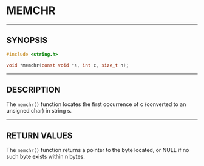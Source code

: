 # MEMCHR

---

## SYNOPSIS

```c
#include <string.h>

void *memchr(const void *s, int c, size_t n);
```

---

## DESCRIPTION

The `memchr()` function locates the first occurrence of c (converted to an unsigned char) in string s.

---

## RETURN VALUES

The `memchr()` function returns a pointer to the byte located, or NULL if no such byte exists within n bytes.